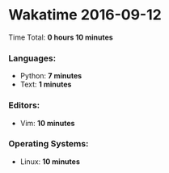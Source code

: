 # Wakatime 2016-09-12

Time Total: **0 hours 10 minutes**

### Languages:
- Python: **7 minutes** 
- Text: **1 minutes** 

### Editors:
- Vim: **10 minutes** 

### Operating Systems:
- Linux: **10 minutes** 

